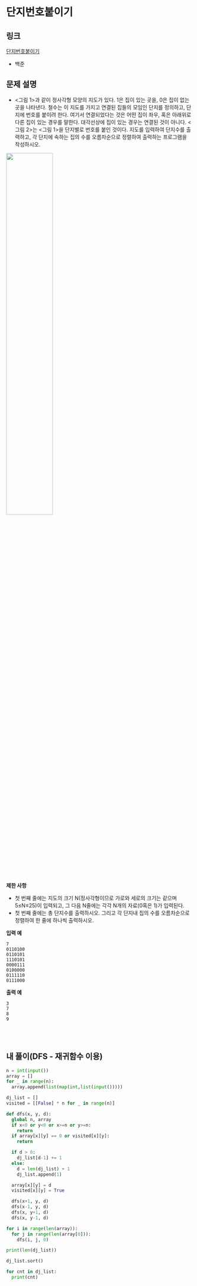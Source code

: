 # 단지번호붙이기

## 링크

[단지번호붙이기](https://www.acmicpc.net/problem/2667)

- 백준

## 문제 설명

- <그림 1>과 같이 정사각형 모양의 지도가 있다. 1은 집이 있는 곳을, 0은 집이 없는 곳을 나타낸다. 철수는 이 지도를 가지고 연결된 집들의 모임인 단지를 정의하고, 단지에 번호를 붙이려 한다. 여기서 연결되었다는 것은 어떤 집이 좌우, 혹은 아래위로 다른 집이 있는 경우를 말한다. 대각선상에 집이 있는 경우는 연결된 것이 아니다. <그림 2>는 <그림 1>을 단지별로 번호를 붙인 것이다. 지도를 입력하여 단지수를 출력하고, 각 단지에 속하는 집의 수를 오름차순으로 정렬하여 출력하는 프로그램을 작성하시오.

<img src="https://www.acmicpc.net/upload/images/ITVH9w1Gf6eCRdThfkegBUSOKd.png" width="50%"></img>

**제한 사항**

- 첫 번째 줄에는 지도의 크기 N(정사각형이므로 가로와 세로의 크기는 같으며 5≤N≤25)이 입력되고, 그 다음 N줄에는 각각 N개의 자료(0혹은 1)가 입력된다.
- 첫 번째 줄에는 총 단지수를 출력하시오. 그리고 각 단지내 집의 수를 오름차순으로 정렬하여 한 줄에 하나씩 출력하시오.

**입력 예**

```
7
0110100
0110101
1110101
0000111
0100000
0111110
0111000
```

**출력 예**

```
3
7
8
9
```

<br></br>

## 내 풀이(DFS - 재귀함수 이용)

```python
n = int(input())
array = []
for _ in range(n):
  array.append(list(map(int,list(input()))))

dj_list = []
visited = [[False] * n for _ in range(n)]

def dfs(x, y, d):
  global n, array
  if x<0 or y<0 or x>=n or y>=n:
    return
  if array[x][y] == 0 or visited[x][y]:
    return

  if d > 0:
    dj_list[d-1] += 1
  else:
    d = len(dj_list) + 1
    dj_list.append(1)

  array[x][y] = d
  visited[x][y] = True

  dfs(x+1, y, d)
  dfs(x-1, y, d)
  dfs(x, y+1, d)
  dfs(x, y-1, d)

for i in range(len(array)):
  for j in range(len(array[0])):
    dfs(i, j, 0)

print(len(dj_list))

dj_list.sort()

for cnt in dj_list:
  print(cnt)

```
